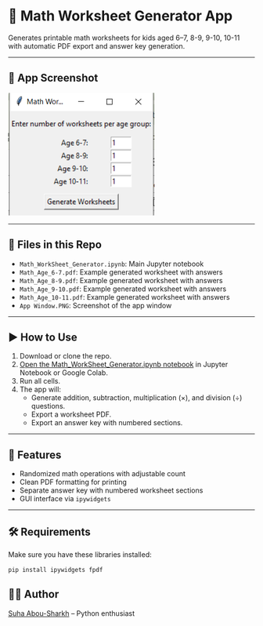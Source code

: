 # 🧮 Math Worksheet Generator App

Generates printable math worksheets for kids aged 6–7, 8-9, 9-10, 10-11 with automatic PDF export and answer key generation.

---

## 📸 App Screenshot

![App Screenshot](App%20Window.PNG)

---

## 📂 Files in this Repo

- `Math_WorkSheet_Generator.ipynb`: Main Jupyter notebook
- `Math_Age_6-7.pdf`: Example generated worksheet with answers
- `Math_Age_8-9.pdf`: Example generated worksheet with answers
- `Math_Age_9-10.pdf`: Example generated worksheet with answers
- `Math_Age_10-11.pdf`: Example generated worksheet with answers
- `App Window.PNG`: Screenshot of the app window

---

## ▶️ How to Use

1. Download or clone the repo.
2. [Open the Math_WorkSheet_Generator.ipynb notebook](Math_WorkSheet_Generator.ipynb) in Jupyter Notebook or Google Colab.
3. Run all cells.
4. The app will:
   - Generate addition, subtraction, multiplication (×), and division (÷) questions.
   - Export a worksheet PDF.
   - Export an answer key with numbered sections.

---

## 🔧 Features

- Randomized math operations with adjustable count
- Clean PDF formatting for printing
- Separate answer key with numbered worksheet sections
- GUI interface via `ipywidgets`

---

## 🛠️ Requirements

Make sure you have these libraries installed:

```bash
pip install ipywidgets fpdf
```


## 👩‍💻 Author

[Suha Abou-Sharkh](https://github.com/your-username) – Python enthusiast
